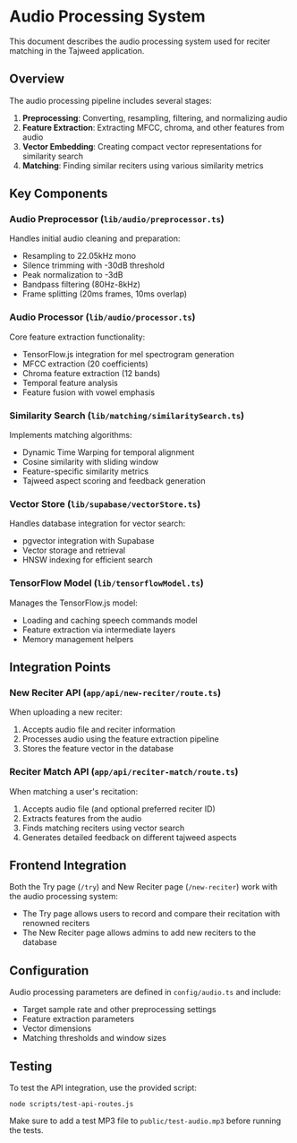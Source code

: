 # Audio Processing System

This document describes the audio processing system used for reciter matching in the Tajweed application.

## Overview

The audio processing pipeline includes several stages:

1. **Preprocessing**: Converting, resampling, filtering, and normalizing audio
2. **Feature Extraction**: Extracting MFCC, chroma, and other features from audio
3. **Vector Embedding**: Creating compact vector representations for similarity search
4. **Matching**: Finding similar reciters using various similarity metrics

## Key Components

### Audio Preprocessor (`lib/audio/preprocessor.ts`)

Handles initial audio cleaning and preparation:
- Resampling to 22.05kHz mono
- Silence trimming with -30dB threshold
- Peak normalization to -3dB
- Bandpass filtering (80Hz-8kHz)
- Frame splitting (20ms frames, 10ms overlap)

### Audio Processor (`lib/audio/processor.ts`)

Core feature extraction functionality:
- TensorFlow.js integration for mel spectrogram generation
- MFCC extraction (20 coefficients)
- Chroma feature extraction (12 bands)
- Temporal feature analysis
- Feature fusion with vowel emphasis

### Similarity Search (`lib/matching/similaritySearch.ts`)

Implements matching algorithms:
- Dynamic Time Warping for temporal alignment
- Cosine similarity with sliding window
- Feature-specific similarity metrics
- Tajweed aspect scoring and feedback generation

### Vector Store (`lib/supabase/vectorStore.ts`)

Handles database integration for vector search:
- pgvector integration with Supabase
- Vector storage and retrieval
- HNSW indexing for efficient search

### TensorFlow Model (`lib/tensorflowModel.ts`)

Manages the TensorFlow.js model:
- Loading and caching speech commands model
- Feature extraction via intermediate layers
- Memory management helpers

## Integration Points

### New Reciter API (`app/api/new-reciter/route.ts`)

When uploading a new reciter:
1. Accepts audio file and reciter information
2. Processes audio using the feature extraction pipeline
3. Stores the feature vector in the database

### Reciter Match API (`app/api/reciter-match/route.ts`)

When matching a user's recitation:
1. Accepts audio file (and optional preferred reciter ID)
2. Extracts features from the audio
3. Finds matching reciters using vector search
4. Generates detailed feedback on different tajweed aspects

## Frontend Integration

Both the Try page (`/try`) and New Reciter page (`/new-reciter`) work with the audio processing system:

- The Try page allows users to record and compare their recitation with renowned reciters
- The New Reciter page allows admins to add new reciters to the database

## Configuration

Audio processing parameters are defined in `config/audio.ts` and include:
- Target sample rate and other preprocessing settings
- Feature extraction parameters
- Vector dimensions
- Matching thresholds and window sizes

## Testing

To test the API integration, use the provided script:

```
node scripts/test-api-routes.js
```

Make sure to add a test MP3 file to `public/test-audio.mp3` before running the tests. 